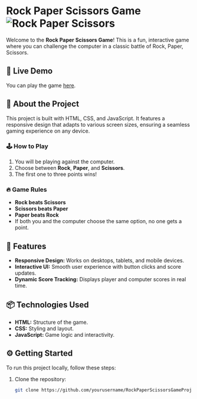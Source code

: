 # Rock Paper Scissors Game ![Rock Paper Scissors](https://img.icons8.com/ios-filled/50/ffffff/rock-paper-scissors.png)

Welcome to the **Rock Paper Scissors Game**! This is a fun, interactive game where you can challenge the computer in a classic battle of Rock, Paper, Scissors.

## 🚀 Live Demo
You can play the game [here](https://elorf-lahcen.github.io/RockPaperScissorsGameProject/).

## 📖 About the Project
This project is built with HTML, CSS, and JavaScript. It features a responsive design that adapts to various screen sizes, ensuring a seamless gaming experience on any device.

### 🕹️ How to Play
1. You will be playing against the computer.
2. Choose between **Rock**, **Paper**, and **Scissors**.
3. The first one to three points wins!

### 🔥 Game Rules
- **Rock beats Scissors**
- **Scissors beats Paper**
- **Paper beats Rock**
- If both you and the computer choose the same option, no one gets a point.

## 🎨 Features
- **Responsive Design:** Works on desktops, tablets, and mobile devices.
- **Interactive UI:** Smooth user experience with button clicks and score updates.
- **Dynamic Score Tracking:** Displays player and computer scores in real time.

## 📦 Technologies Used
- **HTML:** Structure of the game.
- **CSS:** Styling and layout.
- **JavaScript:** Game logic and interactivity.

## ⚙️ Getting Started
To run this project locally, follow these steps:

1. Clone the repository:
   ```bash
   git clone https://github.com/yourusername/RockPaperScissorsGameProject.git
